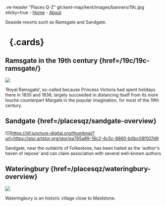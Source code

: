 .ve-header "Places Q-Z" gh:kent-map/kent/images/banners/19c.jpg sticky=true
    - [Home](/)
    - [About](/about)

Seaside resorts such as Ramsgate and Sandgate.

# &nbsp; {.cards}

## Ramsgate in the 19th century {href=/19c/19c-ramsgate/}

![](https://iiif.juncture-digital.org/thumbnail?url=https://stor.artstor.org/stor/274fbd10-415b-4fb3-8a79-3ebaac90a101)

‘Royal Ramsgate’, so-called because Princess Victoria had spent holidays there in 1835 and 1836, largely succeeded in distancing itself from its more louche counterpart Margate in the popular imagination, for most of the 19th century.

## Sandgate {href=/placesqz/sandgate-overview}

![](https://iiif.juncture-digital.org/thumbnail?url=https://stor.artstor.org/stor/ea765a89-16c2-4c5c-8860-b0bc08f507d9

Sandgate, near the outskirts of Folkestone, has been hailed as the 'author's haven of repose' and can claim association with several well-known authors

## Wateringbury {href=/placesqz/wateringbury-overview}

![](https://iiif.juncture-digital.org/thumbnail?url=https://stor.artstor.org/stor/70056d92-7406-48ec-a8e5-060c6bcf584d)

Wateringbury is an historic village close to Maidstone.
